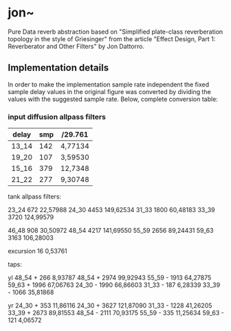 # jon~
Pure Data reverb abstraction based on "Simplified plate-class reverberation topology in the style of Griesinger" from the article "Effect Design, Part 1: Reverberator and Other Filters" by Jon Dattorro.

## Implementation details

In order to make the implementation sample rate independent the fixed sample delay values in the original figure was converted by dividing the values with the suggested sample rate. Below, complete conversion table:


### input diffusion allpass filters

| delay | smp | /29.761 |
|-------|-----|---------|
| 13_14 | 142 | 4,77134 |
| 19_20 | 107 | 3,59530 |
| 15_16 | 379 | 12,7348 |
| 21_22 | 277 | 9,30748 |


tank allpass filters:

23_24             672   22,57988
24_30             4453  149,62534
31_33             1800  60,48183
33_39             3720  124,99579

46_48             908   30,50972
48_54             4217  141,69550
55_59             2656  89,24431
59_63             3163  106,28003

excursion         16    0,53761

taps:

yl
48_54           + 266   8,93787
48_54           + 2974  99,92943
55_59           - 1913  64,27875
59_63           + 1996  67,06763
24_30           - 1990  66,86603
31_33           - 187   6,28339
33_39           - 1066  35,81868

yr
24_30           + 353   11,86116
24_30           + 3627  121,87090
31_33           - 1228  41,26205
33_39           + 2673  89,81553
48_54           - 2111  70,93175
55_59           - 335   11,25634
59_63           - 121   4,06572


